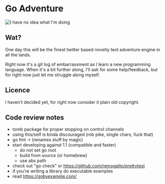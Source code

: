 # Go Adventure

![I have no idea what I'm doing](http://media.tumblr.com/tumblr_me0qrvGwDP1r3z80e.jpg)

## Wat?

One day this will be the finest twitter based novelty text adventure engine in all the lands.

Right now it's a git log of embarrassment as I learn a new programming language. When it's a bit further along, I'll ask for some help/feedback, but for right now just let me struggle along myself.

## Licence

I haven't decided yet, for right now consider it plain old copyright.

## Code review notes

  * tomb package for proper stopping on control channels
  * using this/self is kinda discouraged (rob pike, single chars, fuck that)
  * go fmt -r (renames stuff by magic)
  * start developing against 1.1 (compatible and faster)
    - do not set go root
    - build from source (or homebrew)
    - use abs path
  * check out "go check" or https://github.com/remogatto/prettytest
  * if you're writing a library do executable examples
  * read https://gobyexample.com/
